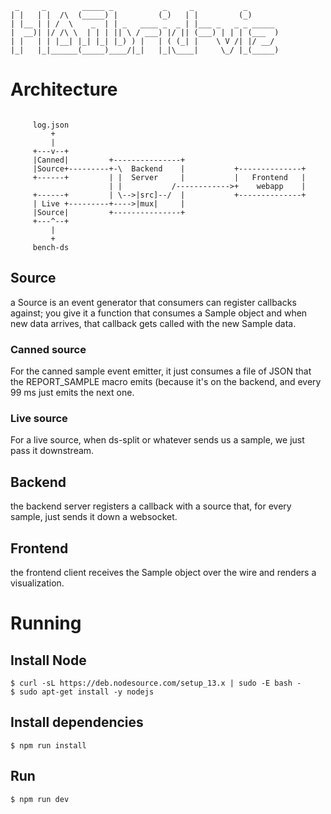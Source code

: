 ```
 _     _        _____ _           _     _           _       
| |   | |  /\  (_____) |         (_)   | |         (_)      
| |__ | | /  \    _  | | _   ____ _  _ | |___ _   _ _ _____ 
|  __)| |/ /\ \  | | | || \ / ___) |/ || (___) | | | (___  )
| |   | | |__| |_| |_| |_) ) |   | ( (_| |    \ V /| |/ __/ 
|_|   |_|______(_____)____/|_|   |_|\____|     \_/ |_(_____)
```                                                            

# Architecture

```

     log.json
         +
         |
     +---v--+
     |Canned|         +---------------+
     |Source+---------+-\  Backend    |           +--------------+
     +------+         | |  Server     |           |   Frontend   |
                      | |           /------------>+    webapp    |
     +------+         | \-->|src]--/  |           +--------------+
     | Live +---------+---->|mux|     |
     |Source|         +---------------+
     +---^--+
         |
         +
     bench-ds
```
## Source
a Source is an event generator that consumers can register callbacks against; you give it a function that consumes a Sample object and when new data arrives, that callback gets called with the new Sample data. 

### Canned source
For the canned sample event emitter, it just consumes a file of JSON that the REPORT_SAMPLE macro emits (because it's on the backend, and every 99 ms just emits the next one.  

### Live source
For a live source, when ds-split or whatever sends us a sample, we just pass it downstream.

## Backend
the backend server registers a callback with a source that, for every sample, just sends it down a websocket.

## Frontend
the frontend client receives the Sample object over the wire and renders a visualization.

# Running

## Install Node

```
$ curl -sL https://deb.nodesource.com/setup_13.x | sudo -E bash -
$ sudo apt-get install -y nodejs
```

## Install dependencies

```
$ npm run install
```

## Run

```
$ npm run dev
```

